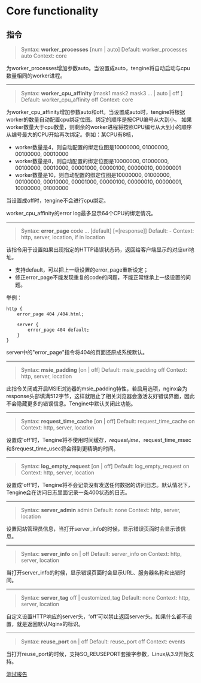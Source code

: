 # Core functionality

## 指令

> Syntax: **worker_processes** [num | auto]
> Default: worker_processes auto
> Context: core

为worker_processes增加参数auto。当设置成auto，tengine将自动启动与cpu数量相同的worker进程。

---

> Syntax: **worker_cpu_affinity** [mask1 mask2 mask3 ... | auto | off ]
> Default: worker_cpu_affinity off
> Context: core

为worker_cpu_affinity增加参数auto和off。当设置成auto时，tengine将根据worker的数量自动配置cpu绑定位图。绑定的顺序是按CPU编号从大到小。
如果worker数量大于cpu数量，则剩余的worker进程将按照CPU编号从大到小的顺序从编号最大的CPU开始再次绑定。例如：某CPU有8核，

*   worker数量是4，则自动配置的绑定位图是10000000, 01000000, 00100000, 00010000
*   worker数量是8，则自动配置的绑定位图是10000000, 01000000, 00100000, 00010000, 00001000, 00000100, 00000010, 00000001
*   worker数量是10，则自动配置的绑定位图是10000000, 01000000, 00100000, 00010000, 00001000, 00000100, 00000010, 00000001, 10000000, 01000000

当设置成off时，tengine不会进行cpu绑定。

worker_cpu_affinity的error log最多显示64个CPU的绑定情况。

---

> Syntax: **error_page** code ... [default] [=[response]]
> Default: -
> Context: http, server, location, if in location

该指令用于设置如果出现指定的HTTP错误状态码，返回给客户端显示的对应uri地址。

*   支持default，可以把上一级设置的error_page重新设定；
*   修正error_page不能发现重复的code的问题，不能正常继承上一级设置的问题。

举例：

```
http {
    error_page 404 /404.html;

    server {
        error_page 404 default;
    }
}
```

server中的"error_page"指令将404的页面还原成系统默认。

---

> Syntax: **msie_padding** [on | off]
> Default: msie_padding off
> Context: http, server, location


此指令关闭或开启MSIE浏览器的msie_padding特性，若启用选项，nginx会为response头部填满512字节，这样就阻止了相关浏览器会激活友好错误界面，因此不会隐藏更多的错误信息。Tengine中默认关闭此功能。

---

> Syntax: **request_time_cache** [on | off]
> Default: request_time_cache on
> Context: http, server, location


设置成'off'时，Tengine将不使用时间缓存，$request_time、$request_time_msec和$request_time_usec将会得到更精确的时间。

---

> Syntax: **log_empty_request** [on | off]
> Default: log_empty_request on
> Context: http, server, location


设置成'off'时，Tengine将不会记录没有发送任何数据的访问日志。默认情况下，Tengine会在访问日志里面记录一条400状态的日志。

---

> Syntax: **server_admin** admin
> Default: none
> Context: http, server, location


设置网站管理员信息，当打开server_info的时候，显示错误页面时会显示该信息。

---

> Syntax: **server_info** on | off 
> Default: server_info on
> Context: http, server, location

当打开server_info的时候，显示错误页面时会显示URL、服务器名称和出错时间。

---

> Syntax: **server_tag** off | customized_tag 
> Default: none
> Context: http, server, location


自定义设置HTTP响应的server头，‘off’可以禁止返回server头。如果什么都不设置，就是返回默认Nginx的标识。

---

> Syntax: **reuse_port** on |  off
> Default: reuse_port off
> Context: events


当打开reuse_port的时候，支持SO_REUSEPORT套接字参数，Linux从3.9开始支持。

[测试报告](benchmark_cn.html)

